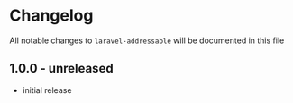 # Changelog

All notable changes to `laravel-addressable` will be documented in this file

## 1.0.0 - unreleased
- initial release
